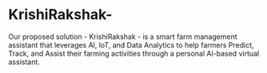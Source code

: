 # KrishiRakshak-
Our proposed solution - KrishiRakshak  - is a smart farm management assistant that leverages Al, loT, and Data Analytics to help farmers Predict, Track, and Assist their farming activities through a personal Al-based virtual assistant.
